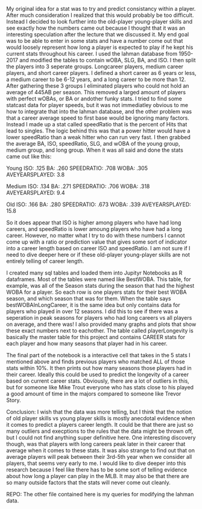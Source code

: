 My original idea for a stat was to try and predict consistancy within a player. After
much consideration I realized that this would probably be too difficult. Instead I 
decided to look further into the old-player young-player skills and see exactly how
the numbers came out because I thought that it was an interesting speculation after 
the lecture that we discussed it. My end goal was to be able to enter in some stats
and have a number come out that would loosely represent how long a player is expected to 
play if he kept his current stats throughout his career. I used the lahman database from
1950-2017 and modified the tables to contain wOBA, SLG, BA, and ISO. I then split the players 
into 3 seperate groups. Longcareer players, medium career players, and short career players. 
I defined a short career as 6 years or less, a medium career to be 6-12 years, and a long 
career to be more than 12. After gathering these 3 groups I eliminated players who could 
not hold an average of 445AB per season. This removed a larged amount of players with perfect 
wOBAs, or BA or andother funky stats. I tried to find some statcast data for player speeds, but it 
was not immediatley obvious to me how to integrate that into the lahman database, and the other 
problem was that a career average speed to first base would be ignoring many factors. 
Instead I made up a stat called speedRatio that is the percent of Hits that lead to singles.
The logic behind this was that a power hitter would have a lower speedRatio than a weak hitter
who can run very fast. I then grabbed the average BA, ISO, speedRatio, SLG, and wOBA of the young
group, medium group, and long group. When it was all said and done the stats came out like 
this:

Young 
ISO: .125 BA: .260 SPEEDRATIO: .708 WOBA: .305 AVEYEARSPLAYED: 3.8

Medium
ISO: .134 BA: .271 SPEEDRATIO: .706 WOBA: .318 AVEYEARSPLAYED: 9.4

Old
ISO: .166 BA: .280 SPEEDRATIO: .673 WOBA: .339 AVEYEARSPLAYED: 15.8

So it does appear that ISO is higher among players who have had long careers, and speedRatio
is lower amoung players who have had a long career. However, no matter what I try to do 
with these numbers I cannot come up with a ratio or prediction value that gives some sort of
indicator into a career length based on career ISO and speedRatio. I am not sure if I need
to dive deeper here or if these old-player young-player skills are not entirely telling of
career length. 

I created many sql tables and loaded them into Jupityr Notebooks as R dataframes. Most of 
the tables were named like BestWOBA. This table, for example, was all of the Season stats
during the season that had the highest WOBA for a player. So each row is one players stats
for their best WOBA season, and which season that was for them. When the table says 
bestWOBAInLongCareer, it is the same idea but only contains data for players who played in
over 12 seasons. I did this to see if there was a seperation in peak seasons for players
who had long careers vs all players on average, and there was! I also provided many
graphs and plots that show these exact numbers next to eachother. The table called
playerLongevity is basically the master table for this project and contains CAREER stats
for each player and how many seasons that player had in his career.

The final part of the notebook is a interactive cell that takes in the 5 stats I mentioned
above and finds previous players who matched ALL of those stats within 10%. It then prints
out how many seasons those players had in their career. Ideally this could be used to predict
the longevity of a career based on current career stats. Obviously, there are a lot of outliers
in this, but for someone like Mike Trout everyone who has stats close to his played a good amount
of time in the majors compared to someone like Trevor Story. 

Conclusion:
I wish that the data was more telling, but I think that the notion of old player skills vs young
player skills is mostly anecdotal evidence when it comes to predict a players career length. 
It could be that there are just so many outliers and execptions to the rules that the data
might be thrown off, but I could not find anything super definitive here. 
One interesting discovery though, was that players with long careers peak later in their career
that average when it comes to these stats. It was also strange to find out that on average players
will peak between their 3rd-5th year when we consider all players, that seems very early to me. 
I would like to dive deeper into this research because I feel like there has to be some sort of 
telling evidence about how long a player can play in the MLB. It may also be that there are so 
many outside factors that the stats will never come out cleanly.   

REPO:
The other file contained here is my queries for modifying the lahman data.
